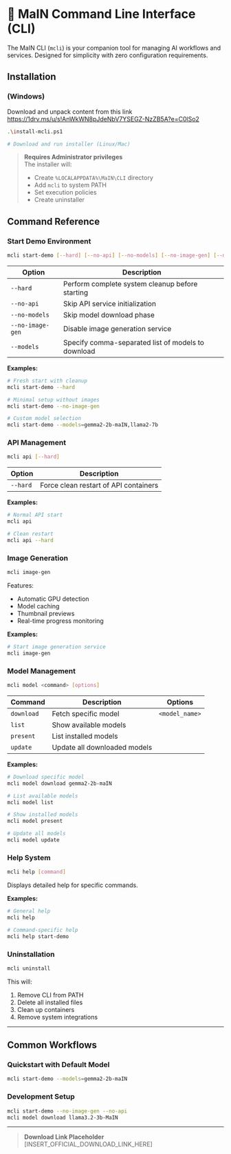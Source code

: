 
# 🔧 MaIN Command Line Interface (CLI)

The MaIN CLI (`mcli`) is your companion tool for managing AI workflows and services. Designed for simplicity with zero configuration requirements.

## Installation

### (Windows)
Download and unpack content from this link https://1drv.ms/u/s!AnWkWN8pJdeNbV7YSEGZ-NzZB5A?e=C0lSo2
```bash
.\install-mcli.ps1
```

```bash
# Download and run installer (Linux/Mac)

```

> **Requires Administrator privileges**  
> The installer will:
> - Create `%LOCALAPPDATA%\MaIN\CLI` directory
> - Add `mcli` to system PATH
> - Set execution policies
> - Create uninstaller

## Command Reference

### Start Demo Environment

```bash
mcli start-demo [--hard] [--no-api] [--no-models] [--no-image-gen] [--models=MODEL1,MODEL2]
```

| Option          | Description                                      |
|-----------------|--------------------------------------------------|
| `--hard`        | Perform complete system cleanup before starting  |
| `--no-api`      | Skip API service initialization                 |
| `--no-models`   | Skip model download phase                       |
| `--no-image-gen`| Disable image generation service                |
| `--models`      | Specify comma-separated list of models to download |

**Examples:**
```bash
# Fresh start with cleanup
mcli start-demo --hard

# Minimal setup without images
mcli start-demo --no-image-gen

# Custom model selection
mcli start-demo --models=gemma2-2b-maIN,llama2-7b
```

### API Management

```bash
mcli api [--hard]
```

| Option  | Description                              |
|---------|------------------------------------------|
| `--hard`| Force clean restart of API containers    |

**Examples:**
```bash
# Normal API start
mcli api

# Clean restart
mcli api --hard
```

### Image Generation

```bash
mcli image-gen
```

Features:
- Automatic GPU detection
- Model caching
- Thumbnail previews
- Real-time progress monitoring

**Examples:**
```bash
# Start image generation service
mcli image-gen
```

### Model Management

```bash
mcli model <command> [options]
```

| Command       | Description                          | Options                     |
|---------------|--------------------------------------|-----------------------------|
| `download`    | Fetch specific model                 | `<model_name>`              |
| `list`        | Show available models                |                             |
| `present`     | List installed models                |                             |
| `update`      | Update all downloaded models         |                             |

**Examples:**
```bash
# Download specific model
mcli model download gemma2-2b-maIN

# List available models
mcli model list

# Show installed models
mcli model present

# Update all models
mcli model update
```

### Help System

```bash
mcli help [command]
```

Displays detailed help for specific commands.

**Examples:**
```bash
# General help
mcli help

# Command-specific help
mcli help start-demo
```

### Uninstallation

```bash
mcli uninstall
```

This will:
1. Remove CLI from PATH
2. Delete all installed files
3. Clean up containers
4. Remove system integrations

---

## Common Workflows

### Quickstart with Default Model
```bash
mcli start-demo --models=gemma2-2b-maIN
```

### Development Setup
```bash
mcli start-demo --no-image-gen --no-api
mcli model download llama3.2-3b-MaIN
```

---

> **Download Link Placeholder**  
> [INSERT_OFFICIAL_DOWNLOAD_LINK_HERE]
```
